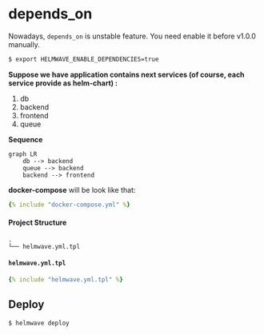 # depends_on 

Nowadays, `depends_on` is unstable feature.
You need enable it before v1.0.0 manually.

```bash
$ export HELMWAVE_ENABLE_DEPENDENCIES=true
```


**Suppose we have application contains next services (of course, each service provide as helm-chart) :**

1. db
2. backend
3. frontend
4. queue

**Sequence**

```mermaid
graph LR
    db --> backend
    queue --> backend
    backend --> frontend
```

**docker-compose** will be look like that:

```yaml
{% include "docker-compose.yml" %}
```

#### Project Structure

```
.
└── helmwave.yml.tpl

```

#### `helmwave.yml.tpl`

```yaml
{% include "helmwave.yml.tpl" %}
```

## Deploy

```shell
$ helmwave deploy
```


